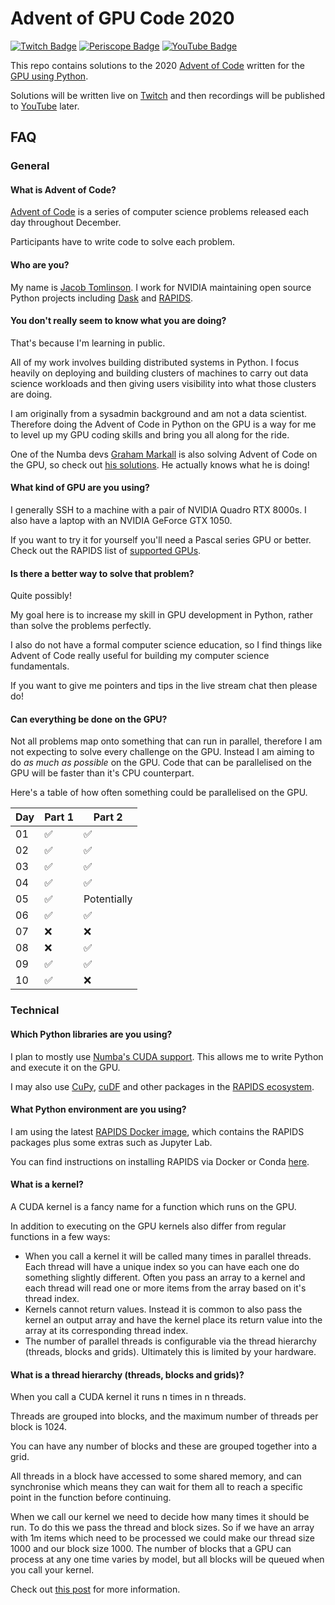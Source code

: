 # Advent of GPU Code 2020

[![Twitch Badge](https://img.shields.io/badge/Twitch-ConstrainedCoding-9147ff?logo=twitch&logoColor=white)](https://www.twitch.tv/constrainedcoding)
[![Periscope Badge](https://img.shields.io/badge/Periscope-__JacobTomlinson-%2340A4C4?logo=periscope&logoColor=white)](https://www.pscp.tv/_JacobTomlinson/follow)
[![YouTube Badge](https://img.shields.io/badge/YouTube-Jacob%20Tomlinson-FF0000?logo=youtube&logoColor=white)](https://www.youtube.com/channel/UCjwcSpcyRYsfZMsliAJzYuQ/live)

This repo contains solutions to the 2020 [Advent of Code](https://adventofcode.com/) written for the [GPU using Python](https://numba.pydata.org/numba-doc/dev/cuda/overview.html).

Solutions will be written live on [Twitch](https://www.twitch.tv/constrainedcoding) and then recordings will be published to [YouTube](https://www.youtube.com/channel/UCjwcSpcyRYsfZMsliAJzYuQ) later.

## FAQ

### General

#### What is Advent of Code?

[Advent of Code](https://adventofcode.com/) is a series of computer science problems released each day throughout December.

Participants have to write code to solve each problem.

#### Who are you?

My name is [Jacob Tomlinson](https://twitter.com/_jacobtomlinson). I work for NVIDIA maintaining open source Python projects including [Dask](https://dask.org/) and [RAPIDS](https://rapids.ai/).

#### You don't really seem to know what you are doing?

That's because I'm learning in public.

All of my work involves building distributed systems in Python. I focus heavily on deploying and building clusters of
machines to carry out data science workloads and then giving users visibility into what those clusters are doing. 

I am originally from a sysadmin background and am not a data scientist. Therefore doing the Advent of Code in Python on the GPU is a way for me to level up my GPU coding skills and bring you all along for the ride.

One of the Numba devs [Graham Markall](https://twitter.com/gmarkall) is also solving Advent of Code on the GPU, so check out [his solutions](https://github.com/gmarkall/advent-of-numba). He actually knows what he is doing!

#### What kind of GPU are you using?

I generally SSH to a machine with a pair of NVIDIA Quadro RTX 8000s. I also have a laptop with an NVIDIA GeForce GTX 1050.

If you want to try it for yourself you'll need a Pascal series GPU or better. Check out the RAPIDS list of [supported GPUs](https://medium.com/dropout-analytics/which-gpus-work-with-rapids-ai-f562ef29c75f).

#### Is there a better way to solve that problem?

Quite possibly!

My goal here is to increase my skill in GPU development in Python, rather than solve the problems perfectly. 

I also do not have a formal computer science education, so I find things like Advent of Code really useful for building my computer science fundamentals. 

If you want to give me pointers and tips in the live stream chat then please do!

#### Can everything be done on the GPU?

Not all problems map onto something that can run in parallel, therefore I am not expecting to solve every challenge on the GPU. Instead I am aiming to do *as much as possible* on the GPU. Code that can be parallelised on the GPU will be faster than it's CPU counterpart.

Here's a table of how often something could be parallelised on the GPU.

| Day | Part 1 | Part 2 |
| --- | ------ | ------ |
| 01 | ✅ | ✅ |
| 02 | ✅ | ✅ |
| 03 | ✅ | ✅ |
| 04 | ✅ | ✅ |
| 05 | ✅ | Potentially |
| 06 | ✅ | ✅ |
| 07 | ❌ | ❌ |
| 08 | ❌ | ✅ |
| 09 | ✅ | ✅ |
| 10 | ✅ | ❌ |


### Technical

#### Which Python libraries are you using?

I plan to mostly use [Numba's CUDA support](https://numba.pydata.org/numba-doc/dev/cuda/overview.html). This allows me to write Python and execute it on the GPU.

I may also use [CuPy](https://cupy.dev/), [cuDF](https://github.com/rapidsai/cudf) and other packages in the [RAPIDS ecosystem](https://github.com/rapidsai).

#### What Python environment are you using?

I am using the latest [RAPIDS Docker image](https://hub.docker.com/r/rapidsai/rapidsai/), which contains the RAPIDS packages plus some extras such as Jupyter Lab.

You can find instructions on installing RAPIDS via Docker or Conda [here](https://rapids.ai/start.html#get-rapids).

#### What is a kernel?

A CUDA kernel is a fancy name for a function which runs on the GPU.

In addition to executing on the GPU kernels also differ from regular functions in a few ways:

- When you call a kernel it will be called many times in parallel threads. Each thread will have a unique index so you can have each one do something slightly different. Often you pass an array to a kernel and each thread will read one or more items from the array based on it's thread index.
- Kernels cannot return values. Instead it is common to also pass the kernel an output array and have the kernel place its return value into the array at its corresponding thread index.
- The number of parallel threads is configurable via the thread hierarchy (threads, blocks and grids). Ultimately this is limited by your hardware.

#### What is a thread hierarchy (threads, blocks and grids)?

When you call a CUDA kernel it runs n times in n threads.

Threads are grouped into blocks, and the maximum number of threads per block is 1024. 

You can have any number of blocks and these are grouped together into a grid.

All threads in a block have accessed to some shared memory, and can synchronise which means they can wait for them all to reach a specific point in the function before continuing.

When we call our kernel we need to decide how many times it should be run. To do this we pass the thread and block sizes. So if we have an array with 1m items which need to be processed we could make our thread size 1000 and our block size 1000. The number of blocks that a GPU can process at any one time varies by model, but all blocks will be queued when you call your kernel.

Check out [this post](https://developer.nvidia.com/blog/cuda-refresher-cuda-programming-model/) for more information.
